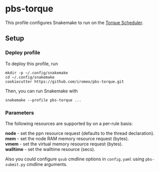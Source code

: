 # pbs-torque

This profile configures Snakemake to run on the [Torque Scheduler](http://www.adaptivecomputing.com/products/open-source/torque/).

## Setup

### Deploy profile

To deploy this profile, run

    mkdir -p ~/.config/snakemake
    cd ~/.config/snakemake
    cookiecutter https://github.com/iromeo/pbs-torque.git

Then, you can run Snakemake with

    snakemake --profile pbs-torque ...


### Parameters

The following resources are supported by on a per-rule basis:

**node** - set the ppn resource request (defaults to the thread declaration).  
**mem** - set the node RAM memory resource request (bytes).  
**vmem** - set the virtual memory resource request (bytes).  
**walltime** - set the walltime resource (secs).  

Also you could configure `qsub` cmdline options in `config.yaml` using `pbs-submit.py` cmdline 
arguments.